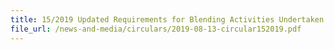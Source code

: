```yaml
---
title: 15/2019 Updated Requirements for Blending Activities Undertaken by Refineries and Licensed Warehouses for Petroleum
file_url: /news-and-media/circulars/2019-08-13-circular152019.pdf
---
```

